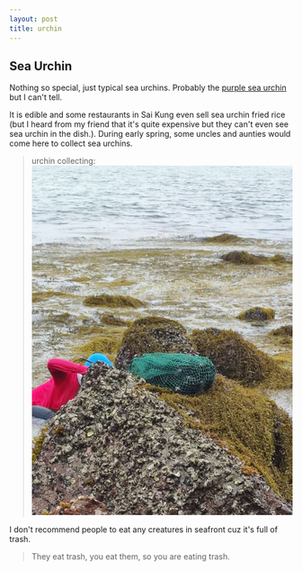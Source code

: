 ```yaml
---
layout: post
title: urchin
---
```

## Sea Urchin
Nothing so special, just typical sea urchins. Probably the [purple sea urchin](https://en.wikipedia.org/wiki/Strongylocentrotus_purpuratus) but I can't tell.

It is edible and some restaurants in Sai Kung even sell sea urchin fried rice (but I heard from my friend that it's quite expensive but they can't even see sea urchin in the dish.). During early spring, some uncles and aunties would come here to collect sea urchins.

> urchin collecting:
![urchincollect](/media/urchincollect.jpg)

I don't recommend people to eat any creatures in seafront cuz it's full of trash.

> They eat trash, you eat them, so you are eating trash.